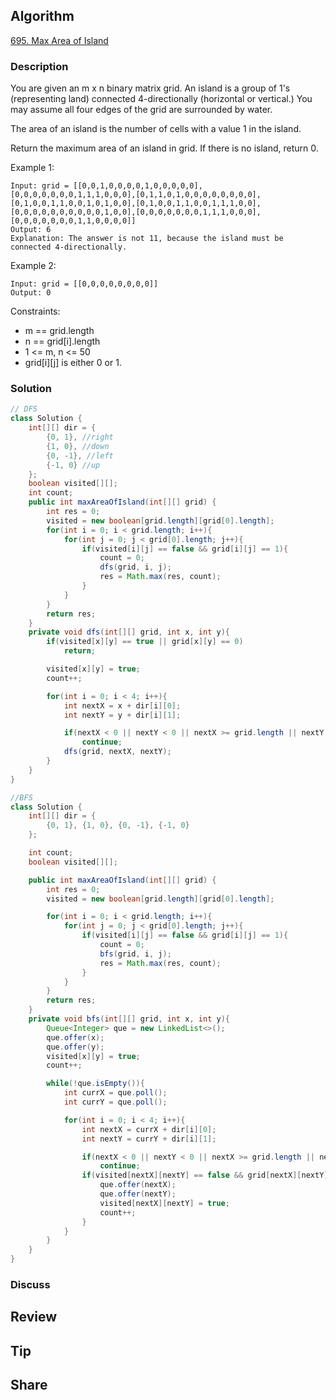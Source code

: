 ## Algorithm

[695. Max Area of Island](https://leetcode.com/problems/max-area-of-island/)

### Description

You are given an m x n binary matrix grid. An island is a group of 1's (representing land) connected 4-directionally (horizontal or vertical.) You may assume all four edges of the grid are surrounded by water.

The area of an island is the number of cells with a value 1 in the island.

Return the maximum area of an island in grid. If there is no island, return 0.


Example 1:

```
Input: grid = [[0,0,1,0,0,0,0,1,0,0,0,0,0],[0,0,0,0,0,0,0,1,1,1,0,0,0],[0,1,1,0,1,0,0,0,0,0,0,0,0],[0,1,0,0,1,1,0,0,1,0,1,0,0],[0,1,0,0,1,1,0,0,1,1,1,0,0],[0,0,0,0,0,0,0,0,0,0,1,0,0],[0,0,0,0,0,0,0,1,1,1,0,0,0],[0,0,0,0,0,0,0,1,1,0,0,0,0]]
Output: 6
Explanation: The answer is not 11, because the island must be connected 4-directionally.
```

Example 2:

```
Input: grid = [[0,0,0,0,0,0,0,0]]
Output: 0
```

Constraints:

- m == grid.length
- n == grid[i].length
- 1 <= m, n <= 50
- grid[i][j] is either 0 or 1.

### Solution

```java
// DFS
class Solution {
    int[][] dir = {
        {0, 1}, //right
        {1, 0}, //down
        {0, -1}, //left
        {-1, 0} //up
    };
    boolean visited[][];
    int count;
    public int maxAreaOfIsland(int[][] grid) {
        int res = 0;
        visited = new boolean[grid.length][grid[0].length];
        for(int i = 0; i < grid.length; i++){
            for(int j = 0; j < grid[0].length; j++){
                if(visited[i][j] == false && grid[i][j] == 1){
                    count = 0;
                    dfs(grid, i, j);
                    res = Math.max(res, count);
                }
            }
        }
        return res;
    }
    private void dfs(int[][] grid, int x, int y){
        if(visited[x][y] == true || grid[x][y] == 0)
            return;

        visited[x][y] = true;
        count++;

        for(int i = 0; i < 4; i++){
            int nextX = x + dir[i][0];
            int nextY = y + dir[i][1];

            if(nextX < 0 || nextY < 0 || nextX >= grid.length || nextY >= grid[0].length)
                continue;
            dfs(grid, nextX, nextY);
        }
    }
}

//BFS
class Solution {
    int[][] dir = {
        {0, 1}, {1, 0}, {0, -1}, {-1, 0}
    };

    int count;
    boolean visited[][];

    public int maxAreaOfIsland(int[][] grid) {
        int res = 0;
        visited = new boolean[grid.length][grid[0].length];

        for(int i = 0; i < grid.length; i++){
            for(int j = 0; j < grid[0].length; j++){
                if(visited[i][j] == false && grid[i][j] == 1){
                    count = 0;
                    bfs(grid, i, j);
                    res = Math.max(res, count);
                }
            }
        }
        return res;
    }
    private void bfs(int[][] grid, int x, int y){
        Queue<Integer> que = new LinkedList<>();
        que.offer(x);
        que.offer(y);
        visited[x][y] = true;
        count++;

        while(!que.isEmpty()){
            int currX = que.poll();
            int currY = que.poll();

            for(int i = 0; i < 4; i++){
                int nextX = currX + dir[i][0];
                int nextY = currY + dir[i][1];

                if(nextX < 0 || nextY < 0 || nextX >= grid.length || nextY >= grid[0].length)
                    continue;
                if(visited[nextX][nextY] == false && grid[nextX][nextY] == 1){
                    que.offer(nextX);
                    que.offer(nextY);
                    visited[nextX][nextY] = true;
                    count++;
                }
            }
        }
    }
}
```

### Discuss

## Review


## Tip


## Share
